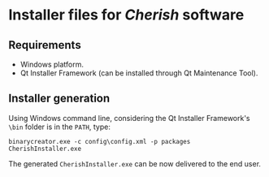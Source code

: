 # Installer files for *Cherish* software

## Requirements

* Windows platform.
* Qt Installer Framework (can be installed through Qt Maintenance Tool).

## Installer generation

Using Windows command line, considering the Qt Installer Framework's `\bin` folder is in the `PATH`, type:

```
binarycreator.exe -c config\config.xml -p packages CherishInstaller.exe
```

The generated `CherishInstaller.exe` can be now delivered to the end user. 
